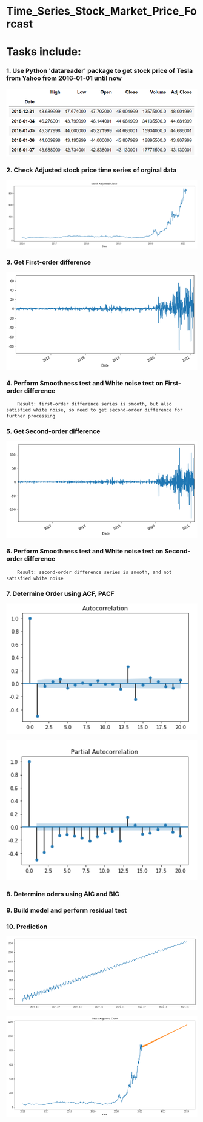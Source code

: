# Time_Series_Stock_Market_Price_Forcast

# Tasks include:
### 1. Use Python 'datareader' package to get stock price of Tesla from Yahoo from 2016-01-01 until now

![Alt text](tesla_data.PNG)
### 2. Check Adjusted stock price time series of orginal data

![Alt text](original_time_series_chart.PNG)

### 3. Get First-order difference

![Alt text](first_order_difference1.png) 

### 4. Perform Smoothness test and White noise test on First-order difference

        Result: first-order difference series is smooth, but also satisfied white noise, so need to get second-order difference for further processing
        
### 5. Get Second-order difference

![Alt text](second_oder_difference.png) 

### 6. Perform Smoothness test and White noise test on Second-order difference

        Result: second-order difference series is smooth, and not satisfied white noise
        
### 7. Determine Order using ACF, PACF

![Alt text](autocorrelation.PNG) 

![Alt text](partial_autocorrelation11.PNG) 

### 8. Determine oders using AIC and BIC

### 9. Build model and perform residual test

### 10. Prediction

![Alt text](prediction1.png) 

![Alt text](prediction2.png) 

